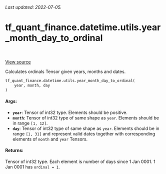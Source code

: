 <!--
This file is generated by a tool. Do not edit directly.
For open-source contributions the docs will be updated automatically.
-->

*Last updated: 2022-07-05.*

<div itemscope itemtype="http://developers.google.com/ReferenceObject">
<meta itemprop="name" content="tf_quant_finance.datetime.utils.year_month_day_to_ordinal" />
<meta itemprop="path" content="Stable" />
</div>

# tf_quant_finance.datetime.utils.year_month_day_to_ordinal

<!-- Insert buttons and diff -->

<table class="tfo-notebook-buttons tfo-api" align="left">
</table>

<a target="_blank" href="https://github.com/google/tf-quant-finance/blob/master/tf_quant_finance/datetime/date_utils.py">View source</a>



Calculates ordinals Tensor given years, months and dates.

```python
tf_quant_finance.datetime.utils.year_month_day_to_ordinal(
    year, month, day
)
```



<!-- Placeholder for "Used in" -->


#### Args:


* <b>`year`</b>: Tensor of int32 type. Elements should be positive.
* <b>`month`</b>: Tensor of int32 type of same shape as `year`. Elements should be in
  range `[1, 12]`.
* <b>`day`</b>: Tensor of int32 type of same shape as `year`. Elements should be in
  range `[1, 31]` and represent valid dates together with corresponding
  elements of `month` and `year` Tensors.


#### Returns:

Tensor of int32 type. Each element is number of days since 1 Jan 0001. 1 Jan
0001 has `ordinal = 1`.
